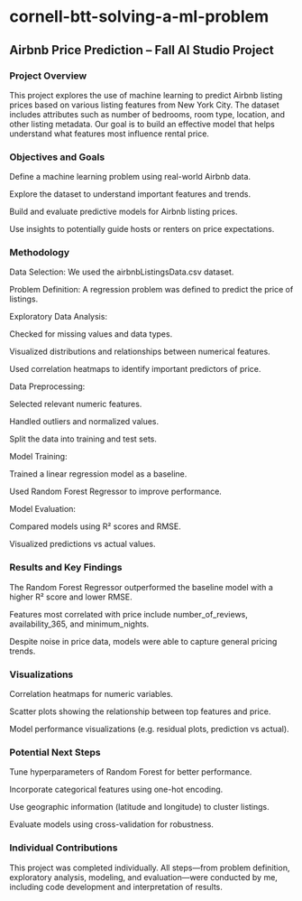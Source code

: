 # cornell-btt-solving-a-ml-problem

## Airbnb Price Prediction – Fall AI Studio Project
### Project Overview
This project explores the use of machine learning to predict Airbnb listing prices based on various listing features from New York City. The dataset includes attributes such as number of bedrooms, room type, location, and other listing metadata. Our goal is to build an effective model that helps understand what features most influence rental price.

### Objectives and Goals
Define a machine learning problem using real-world Airbnb data.

Explore the dataset to understand important features and trends.

Build and evaluate predictive models for Airbnb listing prices.

Use insights to potentially guide hosts or renters on price expectations.

### Methodology
Data Selection: We used the airbnbListingsData.csv dataset.

Problem Definition: A regression problem was defined to predict the price of listings.

Exploratory Data Analysis:

Checked for missing values and data types.

Visualized distributions and relationships between numerical features.

Used correlation heatmaps to identify important predictors of price.

Data Preprocessing:

Selected relevant numeric features.

Handled outliers and normalized values.

Split the data into training and test sets.

Model Training:

Trained a linear regression model as a baseline.

Used Random Forest Regressor to improve performance.

Model Evaluation:

Compared models using R² scores and RMSE.

Visualized predictions vs actual values.

### Results and Key Findings
The Random Forest Regressor outperformed the baseline model with a higher R² score and lower RMSE.

Features most correlated with price include number_of_reviews, availability_365, and minimum_nights.

Despite noise in price data, models were able to capture general pricing trends.

### Visualizations
Correlation heatmaps for numeric variables.

Scatter plots showing the relationship between top features and price.

Model performance visualizations (e.g. residual plots, prediction vs actual).

### Potential Next Steps
Tune hyperparameters of Random Forest for better performance.

Incorporate categorical features using one-hot encoding.

Use geographic information (latitude and longitude) to cluster listings.

Evaluate models using cross-validation for robustness.

### Individual Contributions
This project was completed individually. All steps—from problem definition, exploratory analysis, modeling, and evaluation—were conducted by me, including code development and interpretation of results.

